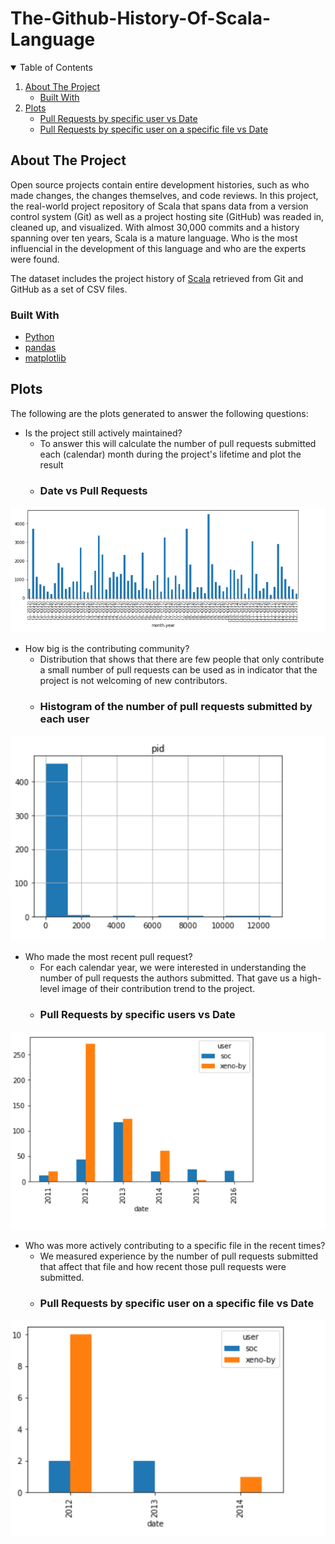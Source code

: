 # The-Github-History-Of-Scala-Language
<details open="open">
  <summary>Table of Contents</summary>
  <ol>
    <li>
      <a href="#about-the-project">About The Project</a>
      <ul>
        <li><a href="#built-with">Built With</a></li>
      </ul>
    </li>
    <li>
      <a href="#plots">Plots</a>
      <ul>
        <li><a href="#plot3">Pull Requests by specific user vs Date</a></li>
        <li><a href="#plot4">Pull Requests by specific user on a specific file vs Date</a></li>
      </ul>
    </li>
 </details>
 
## About The Project
  
Open source projects contain entire development histories, such as who made changes, the changes themselves, and code reviews. In this project, the real-world project repository of Scala that spans data from a version control system (Git) as well as a project hosting site (GitHub) was readed in, cleaned up, and visualized. With almost 30,000 commits and a history spanning over ten years, Scala is a mature language. Who is the most influencial in the development of this language and who are the experts were found.

The dataset includes the project history of [Scala](http://www.scala-lang.org) retrieved from Git and GitHub as a set of CSV files.
  
 ### Built With

* [Python](https://www.python.org)
* [pandas](https://pandas.pydata.org)
* [matplotlib](https://matplotlib.org)
  
## Plots
The following are the plots generated to answer the following questions:
* Is the project still actively maintained?
  - To answer this will calculate the number of pull requests submitted each (calendar) month during the project's lifetime and plot the result
  - ### Date vs Pull Requests

![plot1](https://github.com/pranjwalsingh236/The-Github-History-Of-Scala-Language/blob/main/plots/Scala-DateVSPullRequests.PNG)
* How big is the contributing community?
  - Distribution that shows that there are few people that only contribute a small number of pull requests can be used as in indicator that the project is not welcoming of new contributors.
  - ### Histogram of the number of pull requests submitted by each user
  
![plot2](https://github.com/pranjwalsingh236/The-Github-History-Of-Scala-Language/blob/main/plots/Scala-HistogramOfPullRequests.PNG)
* Who made the most recent pull request?
  - For each calendar year, we were interested in understanding the number of pull requests the authors submitted. That gave us a high-level image of their contribution trend to the project.
  - ### Pull Requests by specific users vs Date
  
![plot3](https://github.com/pranjwalsingh236/The-Github-History-Of-Scala-Language/blob/main/plots/Scala-PlotOfTwoDevelopers.PNG)
* Who was more actively contributing to a specific file in the recent times?
  - We measured experience by the number of pull requests submitted that affect that file and how recent those pull requests were submitted.
  - ### Pull Requests by specific user on a specific file vs Date
 
![plot4](https://github.com/pranjwalsingh236/The-Github-History-Of-Scala-Language/blob/main/plots/Scala-PullRequestOnSpecificFile.PNG)
